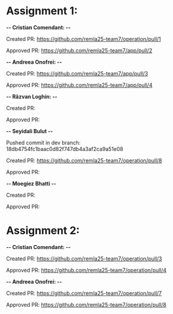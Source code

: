 # Assignment 1:

**-- Cristian Comendant: --**

Created PR: https://github.com/remla25-team7/operation/pull/1 

Approved PR: https://github.com/remla25-team7/app/pull/2

**-- Andreea Onofrei: --**

Created PR: https://github.com/remla25-team7/app/pull/3

Approved PR: https://github.com/remla25-team7/app/pull/4

**-- Răzvan Loghin: --**

Created PR: 

Approved PR: 

**-- Seyidali Bulut --**

Pushed commit in dev branch: 18db4754fc1baac0d82f747db4a3af2ca9a51e08

Created PR: https://github.com/remla25-team7/operation/pull/8

Approved PR: 

**-- Moegiez Bhatti --**

Created PR: 

Approved PR: 


# Assignment 2:

**-- Cristian Comendant: --**

Created PR: https://github.com/remla25-team7/operation/pull/3

Approved PR: https://github.com/remla25-team7/operation/pull/4 

**-- Andreea Onofrei: --**

Created PR: https://github.com/remla25-team7/operation/pull/7

Approved PR: https://github.com/remla25-team7/operation/pull/8